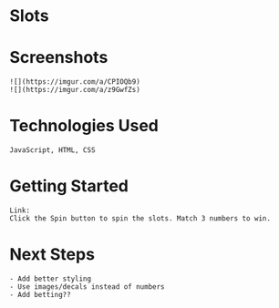 # Slots

# Screenshots

    ![](https://imgur.com/a/CPIOQb9)
    ![](https://imgur.com/a/z9GwfZs)

# Technologies Used
    JavaScript, HTML, CSS 

# Getting Started
    Link:
    Click the Spin button to spin the slots. Match 3 numbers to win.

# Next Steps
    - Add better styling
    - Use images/decals instead of numbers
    - Add betting??